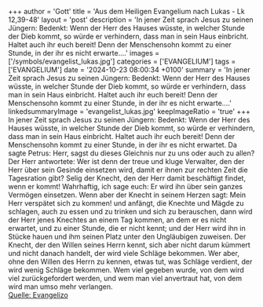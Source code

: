 +++
author = 'Gott'
title = 'Aus dem Heiligen Evangelium nach Lukas - Lk 12,39-48'
layout = 'post'
description = 'In jener Zeit sprach Jesus zu seinen Jüngern: Bedenkt: Wenn der Herr des Hauses wüsste, in welcher Stunde der Dieb kommt, so würde er verhindern, dass man in sein Haus einbricht. Haltet auch ihr euch bereit! Denn der Menschensohn kommt zu einer Stunde, in der ihr es nicht erwarte....'
images = ['/symbols/evangelist_lukas.jpg']
categories = ['EVANGELIUM']
tags = ['EVANGELIUM']
date = '2024-10-23 08:00:34 +0100'
summary = 'In jener Zeit sprach Jesus zu seinen Jüngern: Bedenkt: Wenn der Herr des Hauses wüsste, in welcher Stunde der Dieb kommt, so würde er verhindern, dass man in sein Haus einbricht. Haltet auch ihr euch bereit! Denn der Menschensohn kommt zu einer Stunde, in der ihr es nicht erwarte....'
linkedsummaryImage = 'evangelist_lukas.jpg'
keepImageRatio = 'true'
+++
In jener Zeit sprach Jesus zu seinen Jüngern: Bedenkt: Wenn der Herr des Hauses wüsste, in welcher Stunde der Dieb kommt, so würde er verhindern, dass man in sein Haus einbricht.
Haltet auch ihr euch bereit! Denn der Menschensohn kommt zu einer Stunde, in der ihr es nicht erwartet.<!--more-->
Da sagte Petrus: Herr, sagst du dieses Gleichnis nur zu uns oder auch zu allen?
Der Herr antwortete: Wer ist denn der treue und kluge Verwalter, den der Herr über sein Gesinde einsetzen wird, damit er ihnen zur rechten Zeit die Tagesration gibt?
Selig der Knecht, den der Herr damit beschäftigt findet, wenn er kommt!
Wahrhaftig, ich sage euch: Er wird ihn über sein ganzes Vermögen einsetzen.
Wenn aber der Knecht in seinem Herzen sagt: Mein Herr verspätet sich zu kommen! und anfängt, die Knechte und Mägde zu schlagen, auch zu essen und zu trinken und sich zu berauschen,
dann wird der Herr jenes Knechtes an einem Tag kommen, an dem er es nicht erwartet, und zu einer Stunde, die er nicht kennt; und der Herr wird ihn in Stücke hauen und ihm seinen Platz unter den Ungläubigen zuweisen.
Der Knecht, der den Willen seines Herrn kennt, sich aber nicht darum kümmert und nicht danach handelt, der wird viele Schläge bekommen.
Wer aber, ohne den Willen des Herrn zu kennen, etwas tut, was Schläge verdient, der wird wenig Schläge bekommen. Wem viel gegeben wurde, von dem wird viel zurückgefordert werden, und wem man viel anvertraut hat, von dem wird man umso mehr verlangen.<br> [Quelle: Evangelizo](https://evangeliumtagfuertag.org/DE/gospel)